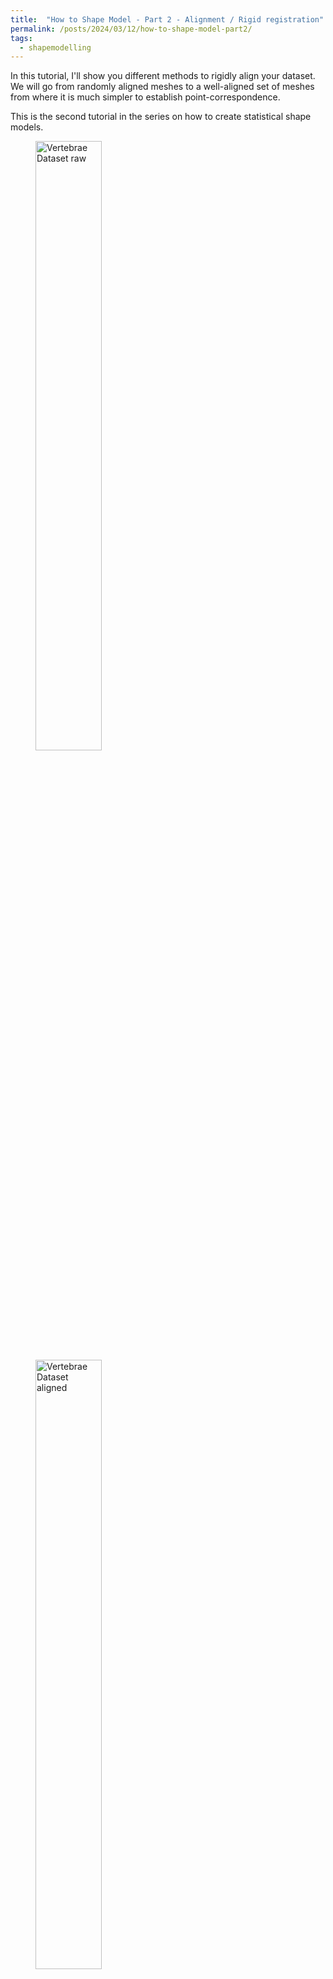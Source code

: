 ```yaml
---
title:  "How to Shape Model - Part 2 - Alignment / Rigid registration"
permalink: /posts/2024/03/12/how-to-shape-model-part2/
tags:
  - shapemodelling
---
```


In this tutorial, I'll show you different methods to rigidly align your dataset. We will go from randomly aligned meshes to a well-aligned set of meshes from where it is much simpler to establish point-correspondence.

<!-- Hi and welcome to “Coding with Dennis” - my name is Dennis  -->
This is the second tutorial in the series on how to create statistical shape models. 

<figure>
  <img src="/images/posts/how-to-shape-model/vertebrae/all_raw.png" alt="Vertebrae Dataset raw" style="width:50%">
  <img src="/images/posts/how-to-shape-model/vertebrae/all_aligned.png" alt="Vertebrae Dataset aligned" style="width:50%">
  <figcaption>Vertebrae dataset in raw (not aligned) form and all shapes being rigidly aligned.</figcaption>
</figure>

Aligning your dataset can be tedious, but the time spent here can be well worth it, as it will make it much simpler to establish point correspondence and thereby create great statistical shape models.

In this tutorial, I'll go over 4 different methods for aligning your dataset.
We will start out with two automatic methods that do not require any user input.
1. Centre alignment
    * The first method simply aligns a mesh to the center of the scene. This might be enough if e.g. the rotation of your meshes is already normalized. 
2. Principal component alignment
    * The second method calculates the principal directions in your data and aligns these to the global coordinate system. This method works great when a major axis can easily be determined from the data.
3. Landmark annotation
    * The third method requires manually placing landmarks on all the meshes that should be aligned. This is obviously time-consuming, but at the same time, it is guaranteed to work every time.
4. Rigid ICP alignment
    * Finally, we will look at a fully automatic method that iteratively aligns two meshes.

Also, have a look at the official Scalismo documentation, there is also a guide on rigid alignment [link](https://scalismo.org/docs/Tutorials/tutorial02).

Origin alignment is an automatic method that works well if the orientation of the meshes is similar. This could also additionally be refined with rigid ICP alignment which we will discuss briefly.
```scala
val file = new File("data/vertebrae/raw/sub-verse010_segment_20.ply")
val mesh: TriangleMesh[_3D] = MeshIO.readMesh(file).get
val origin = mesh.pointSet.points.map(_.toVector).reduce(_ + _) / mesh.pointSet.numberOfPoints
val translation = Translation3D(EuclideanVector3D(origin.x, origin.y, origin.z))
val alignedMesh = mesh.transform(translation.inverse)
```
If you have metadata or some domain-specific knowledge that hints about the applied rotation, translation and even scaling, you can also build up your own complete transformation by specifying each of the components. Classes exist that then apply the different transformations one after the other, as hinted by the name. In the case of `TranslationAfterScalingAfterRotation3D`, the rotation will be applied first, then scaling and then translation. 
```scala
val translation = Translation3D(EuclideanVector3D(origin.x, origin.y, origin.z))
val rotation = Rotation3D(phi = 0, theta = 0, psi = 0, center = Point3D(0, 0, 0))
val scaling = Scaling3D(1.0)
val transformation = TranslationAfterScalingAfterRotation3D(translation, scaling, rotation)
val alignedMesh = mesh.transform(transformation)
```

If the meshes have a major directional axis, then the PCA alignment could be useful. Note however that the axis directions might be opposites, so you will need to manually go over and rotate the meshes by 180 degrees around some of the axis. For this example, I'll show you a few femur bones where there is a clear major axis direction.
```scala
def alignmentPrincipalAxises(mesh: TriangleMesh3D): RotationAfterTranslation[_3D] =
  val N = 1.0 / mesh.pointSet.numberOfPoints
  val center = (mesh.pointSet.points.map(_.toVector).reduce(_ + _) / mesh.pointSet.numberOfPoints).toPoint
  val cov = mesh.pointSet.points.foldLeft[SquareMatrix[_3D]](SquareMatrix.zeros)((acc, e) => acc + (e - center).outer(e - center)) * N
  val SVD(u, _, _) = breeze.linalg.svd(cov.toBreezeMatrix)
  val translation = Translation3D(center.toVector).inverse
  val rotation = Rotation3D(SquareMatrix[_3D](u.toArray), Point3D(0, 0, 0)).inverse
  RotationAfterTranslation(rotation, translation)

val translation = Translation3D(EuclideanVector3D(100,100,100))
val rotation = Rotation3D(phi = Math.PI/8, theta = Math.PI/4, psi = Math.PI/2, center = Point3D(0, 0, 0))
val transformation = TranslationAfterRotation(translation, rotation)
val targetMesh = mesh.transform(transformation)

val transformationPCA = alignmentPrincipalAxises(targetMesh)
val orientedMesh = targetMesh.transform(transformationPCA)
```

For the manual annotation, let's start an instance of Scalismo-UI and load a mesh. 

```scala 
val ui = ScalismoUI()
```

Then we click the landmarking tool and start clicking landmarks. Either you can make use of the order the landmarks are defined, or as an alternative, I like to give meaningful names to the landmarks. If you have a large dataset, you can code up a semi-automatic method to help automatically change the landmarking names.

<figure>
  <img src="/images/posts/how-to-shape-model/scalismo_landmarks.png" alt="Scalismo landmarks" style="width:100%">
  <figcaption>Example of landmarks clicked on a mesh in Scalismo-UI.</figcaption>
</figure>

After the landmarks are clicked for each and every mesh in the dataset, it is time to align our data using Scalismo. 

We first load in the reference landmarks file as these are the ones we would like to align our data to.
Then we read in the target mesh and landmark file. We then calculate the transformation using the landmark transformation, apply the transformation to the mesh and the landmarks and save the mesh in a new aligned folder. Of course, feel free to overwrite the original file. Also, a good idea is to visualize the actual aligned mesh output to be sure that all your landmarks were correctly clicked. 

```scala 
val lms = LandmarkIO.readLandmarksJson[_3D](new File(dataDir, "ref_20.json")).get

val meshFile: File = ???
val jsonFile: File = ???
val mesh = MeshIO.readMesh(meshFile).get
val landmarks = LandmarkIO.readLandmarksJson[_3D](jsonFile).get

val transform = LandmarkRegistration.rigid3DLandmarkRegistration(landmarks, lms, Point3D(0,0,0))

val alignedMesh = mesh.transform(transform)
val alignedLms = landmarks.map(lm => lm.copy(point = transform(lm.point)))

MeshIO.writeMesh(alignedMesh, new File("alignedMesh.ply"))
LandmarkIO.writeLandmarksJson[_3D](alignedLms, new File("alignedLms.json"))
```
In the above example, all the landmarks are paired based on their index in the landmark files. If we instead have names of the individual landmarks, we can instead match the names in the two landmark files:
```scala 
val commonLmNames = landmarks.map(_.id) intersect lms.map(_.id)

val landmarksPairs = commonLmNames.map(name => (landmarks.find(_.id == name).get.point, lms.find(_.id == name).get.point))
val transform = LandmarkRegistration.rigid3DLandmarkRegistration(landmarksPairs, Point3D(0,0,0))
```

Finally, let's perform the alignment using automatic ICP alignment. This implementation is also one of the tutorials provided on the Scalismo website [Scalismo Rigid ICP tutorial](https://scalismo.org/docs/Tutorials/tutorial10)

```scala
def alignmentRigidICP(reference: TriangleMesh3D, target: TriangleMesh3D, numOfPoints: Int, iterations: Int): TriangleMesh3D = 
  def attributeCorrespondences(movingMesh: TriangleMesh3D, ptIds : Seq[PointId]) : Seq[(Point3D, Point3D)] = 
    ptIds.map((id : PointId) =>
      val pt = movingMesh.pointSet.point(id)
      val closestPointOnMesh2 = target.pointSet.findClosestPoint(pt).point
      (pt, closestPointOnMesh2)
    )

  def ICPRigidAlign(moving: TriangleMesh3D, ptIds : Seq[PointId], numberOfIterations : Int) : TriangleMesh3D = 
    if (numberOfIterations == 0) then 
      moving 
    else 
      val correspondences = attributeCorrespondences(moving, ptIds)
      val transform = LandmarkRegistration.rigid3DLandmarkRegistration(correspondences, center = Point(0, 0, 0))
      val transformed = moving.transform(transform)
      ICPRigidAlign(transformed, ptIds, numberOfIterations - 1)
  val ptIds = (0 until reference.pointSet.numberOfPoints by 50).map(i => PointId(i))
  ICPRigidAlign(reference, ptIds, iterations)
```
This method will iteratively estimate the corresponding points between the two meshes, calculate the transformation difference between the meshes and apply the transformation to one of the meshes. This method works well if the orientation of the meshes has already been solved. Often I use this as an additional alignment step after aligning the meshes with a few landmarks. 

If one of the meshes is flipped around an axis, the method might end up in the wrong orientation.

<figure>
  <img src="/images/posts/how-to-shape-model/align_rigid.gif" alt="Femur rigid alignment ICP" style="width:50%">
  <img src="/images/posts/how-to-shape-model/align_rigid_opposite.gif" alt="Femur rigid alignment ICP - Opposite" style="width:50%">
  <figcaption>Automatic alignment of two femur meshes using ICP. One example where the orientation is initially correct, and one where one mesh is flipped and therefore ends up in a local minima.</figcaption>
</figure>

In reality, you might often end up using a mixture of the above-mentioned methods. For the vertebras, I have defined a few manually clicked landmarks as also available on the GitHub repository.
Depending on the dataset you are working with, a different mixture might be more useful.

And that’s basically all there is to rigidly aligning data. Of course, a lot of more advanced methods exist out there, but for building simple statistical shape models from a relatively small set of data items, I am confident that the provided methods will take you far.

In the next tutorial:
* We will look at different strategies for choosing a reference mesh for your statistical shape model.


<!-- That was all for this video. Remember to give the video a like, comment below with your own shape model project and of course subscribe to the channel for more content like this.
See you in the next video! -->